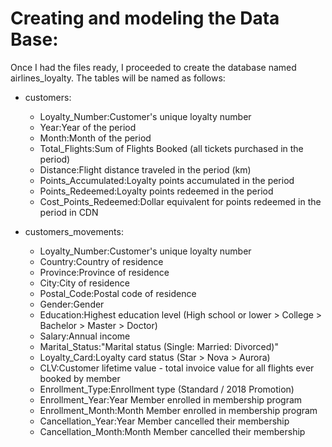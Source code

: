 # Creating and modeling the Data Base:

Once I had the files ready, I proceeded to create the database named airlines_loyalty. The tables will be named as follows:


* customers:
     * Loyalty_Number:Customer's unique loyalty number
     * Year:Year of the period
     * Month:Month of the period
     * Total_Flights:Sum of Flights Booked (all tickets purchased in the period)
     * Distance:Flight distance traveled in the period (km)
     * Points_Accumulated:Loyalty points accumulated in the period
     * Points_Redeemed:Loyalty points redeemed in the period
     * Cost_Points_Redeemed:Dollar equivalent for points redeemed in the period in CDN
       
       
* customers_movements:
     * Loyalty_Number:Customer's unique loyalty number
     * Country:Country of residence
     * Province:Province of residence
     * City:City of residence
     * Postal_Code:Postal code of residence
     * Gender:Gender
     * Education:Highest education level (High school or lower > College > Bachelor > Master > Doctor)
     * Salary:Annual income
     * Marital_Status:"Marital status (Single: Married: Divorced)"
     * Loyalty_Card:Loyalty card status (Star > Nova > Aurora)
     * CLV:Customer lifetime value - total invoice value for all flights ever booked by member
     * Enrollment_Type:Enrollment type (Standard / 2018 Promotion)
     * Enrollment_Year:Year Member enrolled in membership program
     * Enrollment_Month:Month Member enrolled in membership program
     * Cancellation_Year:Year Member cancelled their membership
     * Cancellation_Month:Month Member cancelled their membership
